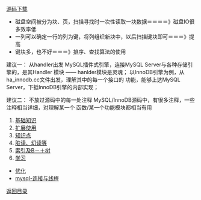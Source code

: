 [源码下载](https://dev.mysql.com/downloads/mysql/5.5.html?os=src&version=5.1)

* 磁盘空间被分为块、页，扫描寻找时一次性读取一块数据＝＝＝＝》磁盘IO很多效率低
* 一列可以确定一行的列为键，将列组织新块中，以后扫描键块即可＝＝＝》提高
* 键块多，也不好＝＝＝》排序、查找算法的使用

建议一： 从handler出发
MySQL插件式引擎，连接MySQL Server与各种存储引擎的，是其Handler
模块 —— hanlder模块是灵魂；
以InnoDB引擎为例，从ha_innodb.cc文件出发，理解其中的每一个接口的
功能，能够上达MySQL Server，下抵InnoDB引擎的内部实现；

建议二： 不放过源码中的每一处注释
MySQL/InnoDB源码中，有很多注释，一些注释相当详细，对理解某一个
函数/某一个功能模块都相当有用

1. [基础知识](base.md)
1. [扩展使用](extend.md)
1. [知识点](know.md)
1. [脏读、幻读等](read.md)
1. [索引及B－＋树](index.md)
1. [学习](learn.md)
* [优化](youhua.md)
* [mysql-连接与线程](conn_t.md)


[返回目录](../README.md)